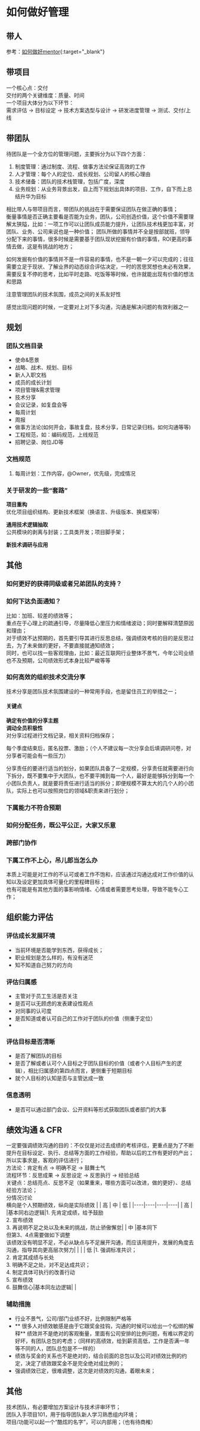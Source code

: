 如何做好管理
====
## 带人
参考：[如何做好mentor](/docs/others/5.md){:target="_blank"}

## 带项目
一个核心点：交付<br>
交付的两个关键维度：质量、时间<br>
一个项目大体分为以下环节：<br>
需求评估 → 目标设定 → 技术方案选型与设计 → 研发进度管理 → 测试、交付/上线

## 带团队
待团队是一个全方位的管理问题，主要拆分为以下四个方面：<br>
1. 制度管理：通过制度、流程、做事方法论保证高效的工作
2. 人才管理：每个人的定位、成长规划、公司留人的核心理由
3. 技术储备：团队的技术栈管理，包括广度，深度
4. 业务规划：从业务背景出发，自上而下规划出具体的项目、工作，自下而上总结升华为目标

相比带人与带项目而言，带团队的挑战在于需要保证团队在做正确的事情；<br>
衡量事情是否正确主要看是否能为业务，团队，公司创造价值，这个价值不需要理解太狭隘，比如：一项工作可以让团队成员能力提升，让团队技术栈更加丰富，对团队、业务、公司来说也是一种价值；
团队所做的事情并不全是按部就班，领导分配下来的事情，很多时候是需要基于团队现状挖掘有价值的事情，ROI更高的事情去做，这是有挑战的地方；

如何发掘有价值的事情并不是一件容易的事情，也不是一朝一夕可以完成的；往往需要立足于现状、了解业界的动态综合评估决定，一时的苦思冥想也未必有效果，需要反复不停的思考，比如平时走路、吃饭等等时候，也许就能出现有价值的想法和思路

注意管理团队的技术氛围，成员之间的关系友好性

感觉出现问题的时候，一定要对上对下多沟通，沟通是解决问题的有效利器之一

## 规划
### 团队文档目录
- 使命&愿景<br>
- 战略、战术、规划、目标<br>
- 新人入职文档<br>
- 成员的成长计划<br>
- 项目管理&需求管理<br>
- 技术分享<br>
- 会议记录，如复盘会等<br>
- 每周计划<br>
- 周报<br>
- 做事方法论(如何开会，事故复盘，技术分享，日常记录归档，如何沟通等等)<br>
- 工程规范，如：编码规范，上线规范
- 招聘记录、岗位JD等

### 文档规范
1. 每周计划：工作内容，@Owner，优先级，完成情况


### 关于研发的一些“套路”
**项目重构**<br>
优化项目组织结构、更新技术框架（换语言、升级版本、换框架等）

**通用技术逻辑抽取**<br>
公共模块的剥离与封装；工具类开发；项目脚手架；

**新技术调研与应用**<br>

## 其他
### 如何更好的获得同级或者兄弟团队的支持？

### 如何下达负面通知？
比如：加班、较差的绩效等；<br>
重点在于心理上的疏通引导，尽量降低心里压力和情绪波动；同时要解释清楚原因和理由；<br>
对于绩效不达预期的，首先要引导其进行反思总结，强调绩效考核的目的是反思过去，为了未来做的更好，不要直接就通知绩效；<br>
同时，也可以找一些客观理由，比如：最近互联网行业整体不景气，今年公司业绩也不及预期，公司绩效形式本身比较严峻等等

### 如何高效的组织技术交流分享
技术分享是团队技术氛围建设的一种常用手段，也是留住员工的举措之一；

#### 关键点
**确定有价值的分享主题**<br>
**调动全员积极性**<br>
对分享过程进行文档记录，相关资料归档保存；

每个季度结束后，匿名投票、激励；（个人不建议每一次分享会后填调研问卷，对分享者可能会有一些压力）

分享责任的要进行适当的划分，如果团队具备了一定规模，分享责任就需要进行向下拆分，既不要集中于大团队，也不要平摊到每一个人，最好是能够拆分到每一个小团队负责人，就是要将责任进行适当的拆分；即便规模不算太大的几个人的小团队，实际上也可以按照岗位的领域&职责来进行划分；

### 下属能力不符合预期

### 如何分配任务，既公平公正，大家又乐意

### 跨部门协作

### 下属工作不上心，吊儿郎当怎么办
本质上可能是对工作的不认可或者工作不饱和，应该通过沟通达成对工作价值的认知以及设定更加具体可量化的里程碑目标；<br>
也有可能是有其他方面的事影响情绪、心情或者需要思考处理，导致不能专心工作；

## 组织能力评估

### 评估成长发展环境
- 当前环境是否能学到东西，获得成长；
- 职业规划是怎么样的，有没有迷茫
- 知不知道自己努力的方向

### 评估归属感
- 主管对于员工生活是否关注
- 是否可以无顾虑的发表建设性观点
- 对同事的认可度
- 是否知道或者认可自己的工作对于团队的价值（侧重于定位）
-
### 评估目标是否清晰
- 是否了解团队的目标
- 是否了解或者认可个人目标之于团队目标的价值（或者个人目标产生的逻辑），相比归属感的第四点而言，更侧重于短期目标
- 就个人目标的认知是否与主管达成一致

### 信息透明
- 是否可以通过部门会议、公开资料等形式获取团队或者部门的大事

## 绩效沟通 & CFR
一定要强调绩效沟通的目的：不仅仅是对过去成绩的考核评估，更重点是为了不断提升在目标设定、执行、总结等方面的工作经验，帮助以后的工作有更好的产出；所以实事求是，客观的评估进行；<br>
方法论：肯定有点 → 明确不足 → 鼓舞士气<br>
流程环节：反思成果 → 反思设定 → 反思执行 → 经验总结<br>
关键点：总结亮点、反思不足（如果重来，哪些方面可以改进，做的更好）、总结经验方法论；<br>
分情况讨论<br>
横向是个人预期绩效，纵向是实际绩效
|    | 高 | 中 | 低 |
|----|----|----|----|
| 高 |    |基本同右边逻辑|1. 先肯定成绩，给予鼓励<br> 2. 宣布绩效<br> 3. 再说明不足之处以及未来的挑战，防止骄傲懈怠|
| 中 |基本同下<br>但第3、4点需要做如下调整<br>该绩效没有明显不足，不必从缺点与不足展开沟通，而应该用提升，发展的角度去沟通，指导其向更高层次努力|    |    |
| 低 |1. 强调标准共识；<br>2. 肯定其成绩与长处<br> 3. 明确不足之处，对不足达成共识；<br> 4. 制定具体可执行的改善行动 <br>5. 宣布绩效<br> 6. 鼓舞信心|基本同左边逻辑|    |

### 辅助措施
- 行业不景气，公司/部门业绩不好，比例限制严格等
- ** 很多人对绩效敏感是由于它跟奖金挂钩，沟通的时候可以给出一个松绑的解释** 绩效并不是绝对的客观衡量，里面有公司安排的比例问题，有难以界定的好坏，有团队总包的考虑；（同样的高绩效，给到薪资高低，工作是否满一年等不同的人，团队总包是不一样的）
- 绩效与奖金的关系也不是绝对的，结合前面的总包以及公司对绩效比例的约定，决定了绩效跟奖金不是完全绝对成比例的；
- 强调绩效已定，很难调整，这次是对绩效的沟通，着眼未来；

## 其他
技术团队，有必要增加方案设计与技术评审环节；<br>
团队入手项目101，用于指导团队新人学习熟悉组内环境；<br>
项目/功能可以起一个“酷炫的名字”，可以内部用；（也有待商榷）
